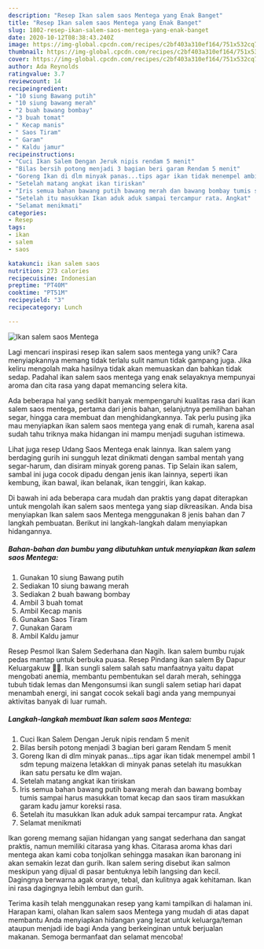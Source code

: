 ```yaml
---
description: "Resep Ikan salem saos Mentega yang Enak Banget"
title: "Resep Ikan salem saos Mentega yang Enak Banget"
slug: 1802-resep-ikan-salem-saos-mentega-yang-enak-banget
date: 2020-10-12T08:38:43.240Z
image: https://img-global.cpcdn.com/recipes/c2bf403a310ef164/751x532cq70/ikan-salem-saos-mentega-foto-resep-utama.jpg
thumbnail: https://img-global.cpcdn.com/recipes/c2bf403a310ef164/751x532cq70/ikan-salem-saos-mentega-foto-resep-utama.jpg
cover: https://img-global.cpcdn.com/recipes/c2bf403a310ef164/751x532cq70/ikan-salem-saos-mentega-foto-resep-utama.jpg
author: Ada Reynolds
ratingvalue: 3.7
reviewcount: 14
recipeingredient:
- "10 siung Bawang putih"
- "10 siung bawang merah"
- "2 buah bawang bombay"
- "3 buah tomat"
- " Kecap manis"
- " Saos Tiram"
- " Garam"
- " Kaldu jamur"
recipeinstructions:
- "Cuci Ikan Salem Dengan Jeruk nipis rendam 5 menit"
- "Bilas bersih potong menjadi 3 bagian beri garam Rendam 5 menit"
- "Goreng Ikan di dlm minyak panas...tips agar ikan tidak menempel ambil 1 sdm tepung maizena letakkan di minyak panas setelah itu masukkan ikan satu persatu ke dlm wajan."
- "Setelah matang angkat ikan tiriskan"
- "Iris semua bahan bawang putih bawang merah dan bawang bombay tumis sampai harus masukkan tomat kecap dan saos tiram masukkan garam kadu jamur koreksi rasa."
- "Setelah itu masukkan Ikan aduk aduk sampai tercampur rata. Angkat"
- "Selamat menikmati"
categories:
- Resep
tags:
- ikan
- salem
- saos

katakunci: ikan salem saos 
nutrition: 273 calories
recipecuisine: Indonesian
preptime: "PT40M"
cooktime: "PT51M"
recipeyield: "3"
recipecategory: Lunch

---
```



![Ikan salem saos Mentega](https://img-global.cpcdn.com/recipes/c2bf403a310ef164/751x532cq70/ikan-salem-saos-mentega-foto-resep-utama.jpg)

Lagi mencari inspirasi resep ikan salem saos mentega yang unik? Cara menyiapkannya memang tidak terlalu sulit namun tidak gampang juga. Jika keliru mengolah maka hasilnya tidak akan memuaskan dan bahkan tidak sedap. Padahal ikan salem saos mentega yang enak selayaknya mempunyai aroma dan cita rasa yang dapat memancing selera kita.

Ada beberapa hal yang sedikit banyak mempengaruhi kualitas rasa dari ikan salem saos mentega, pertama dari jenis bahan, selanjutnya pemilihan bahan segar, hingga cara membuat dan menghidangkannya. Tak perlu pusing jika mau menyiapkan ikan salem saos mentega yang enak di rumah, karena asal sudah tahu triknya maka hidangan ini mampu menjadi suguhan istimewa.

Lihat juga resep Udang Saos Mentega enak lainnya. Ikan salem yang berdaging gurih ini sungguh lezat dinikmati dengan sambal mentah yang segar-harum, dan disiram minyak goreng panas. Tip Selain ikan salem, sambal ini juga cocok dipadu dengan jenis ikan lainnya, seperti ikan kembung, ikan bawal, ikan belanak, ikan tenggiri, ikan kakap.


Di bawah ini ada beberapa cara mudah dan praktis yang dapat diterapkan untuk mengolah ikan salem saos mentega yang siap dikreasikan. Anda bisa menyiapkan Ikan salem saos Mentega menggunakan 8 jenis bahan dan 7 langkah pembuatan. Berikut ini langkah-langkah dalam menyiapkan hidangannya.

<!--inarticleads1-->

##### Bahan-bahan dan bumbu yang dibutuhkan untuk menyiapkan Ikan salem saos Mentega:

1. Gunakan 10 siung Bawang putih
1. Sediakan 10 siung bawang merah
1. Sediakan 2 buah bawang bombay
1. Ambil 3 buah tomat
1. Ambil  Kecap manis
1. Gunakan  Saos Tiram
1. Gunakan  Garam
1. Ambil  Kaldu jamur


Resep Pesmol Ikan Salem Sederhana dan Nagih. Ikan salem bumbu rujak pedas mantap untuk berbuka puasa. Resep Pindang ikan salem By Dapur Keluargakuw 🥰🥰. Ikan sungli salem salah satu manfaatnya yaitu dapat mengobati anemia, membantu pembentukan sel darah merah, sehingga tubuh tidak lemas dan Mengonsumsi ikan sungli salem setiap hari dapat menambah energi, ini sangat cocok sekali bagi anda yang mempunyai aktivitas banyak di luar rumah. 

<!--inarticleads2-->

##### Langkah-langkah membuat Ikan salem saos Mentega:

1. Cuci Ikan Salem Dengan Jeruk nipis rendam 5 menit
1. Bilas bersih potong menjadi 3 bagian beri garam Rendam 5 menit
1. Goreng Ikan di dlm minyak panas...tips agar ikan tidak menempel ambil 1 sdm tepung maizena letakkan di minyak panas setelah itu masukkan ikan satu persatu ke dlm wajan.
1. Setelah matang angkat ikan tiriskan
1. Iris semua bahan bawang putih bawang merah dan bawang bombay tumis sampai harus masukkan tomat kecap dan saos tiram masukkan garam kadu jamur koreksi rasa.
1. Setelah itu masukkan Ikan aduk aduk sampai tercampur rata. Angkat
1. Selamat menikmati


Ikan goreng memang sajian hidangan yang sangat sederhana dan sangat praktis, namun memiliki citarasa yang khas. Citarasa aroma khas dari mentega akan kami coba tonjolkan sehingga masakan ikan baronang ini akan semakin lezat dan gurih. Ikan salem sering disebut ikan salmon meskipun yang dijual di pasar bentuknya lebih langsing dan kecil. Dagingnya berwarna agak oranye, tebal, dan kulitnya agak kehitaman. Ikan ini rasa dagingnya lebih lembut dan gurih. 

Terima kasih telah menggunakan resep yang kami tampilkan di halaman ini. Harapan kami, olahan Ikan salem saos Mentega yang mudah di atas dapat membantu Anda menyiapkan hidangan yang lezat untuk keluarga/teman ataupun menjadi ide bagi Anda yang berkeinginan untuk berjualan makanan. Semoga bermanfaat dan selamat mencoba!

